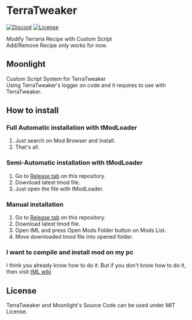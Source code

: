 # TerraTweaker
[![Discord](https://img.shields.io/discord/852091797303853096?color=%23F8BBD0)](https://discord.gg/PTd3nMBWFq)
[![License](https://img.shields.io/github/license/Preta-Crowz/TerraTweaker?color=%23aeeaff)](https://github.com/Preta-Crowz/TerraTweaker/blob/master/LICENSE)

Modify Terraria Recipe with Custom Script  
Add/Remove Recipe only works for now.

## Moonlight
Custom Script System for TerraTweaker  
Using TerraTweaker's logger on code and it requires to use with TerraTweaker.

## How to install
### Full Automatic installation with tModLoader
1. Just search on Mod Browser and Install.
1. That's all.

### Semi-Automatic installation with tModLoader
1. Go to [Release tab](https://github.com/Preta-Crowz/TerraTweaker/releases) on this repository.
1. Download latest tmod file.
1. Just open the file with tModLoader.

### Manual installation
1. Go to [Release tab](https://github.com/Preta-Crowz/TerraTweaker/releases) on this repository.
1. Download latest tmod file.
1. Open tML and press Open Mods Folder button on Mods List.
1. Move downloaded tmod file into opened folder.

### I want to compile and install mod on my pc
I think you already know how to do it.
But if you don't know how to do it, then visit [tML wiki](https://github.com/tModLoader/tModLoader/wiki)

## License
TerraTweaker and Moonlight's Source Code can be used under MIT License.
